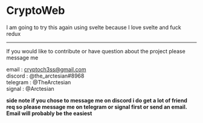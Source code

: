 # CryptoWeb

I am going to try this again using svelte because I love svelte and fuck redux

<hr>

If you would like to contribute or have question about the project please message me

email : cryptoch3ss@gmail.com <br>
discord : @the_arctesian#8968 <br>
telegram : @TheArctesian <br>
signal : @Arctesian

**side note if you chose to message me on discord i do get a lot of friend req so please message me on telegram or signal first or send an email. Email will probably be the easiest**
